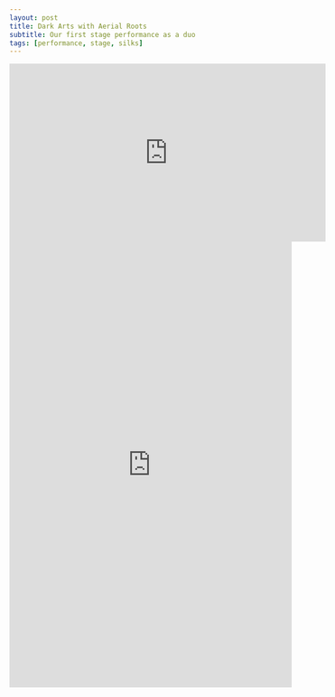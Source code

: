 ```yaml
---
layout: post
title: Dark Arts with Aerial Roots
subtitle: Our first stage performance as a duo
tags: [performance, stage, silks]
---
```


<iframe width="560" height="315" src="https://www.youtube.com/embed/n7-jzI3hg0o" frameborder="0" allow="accelerometer; autoplay; encrypted-media; gyroscope; picture-in-picture" allowfullscreen></iframe>

<iframe src="https://www.facebook.com/plugins/post.php?href=https%3A%2F%2Fwww.facebook.com%2Fwylander%2Fposts%2F 10220528789830023&width=500" width="500" height="789" style="border:none;overflow:hidden" scrolling="no" frameborder="0" allowTransparency="true" allow="encrypted-media"></iframe>
